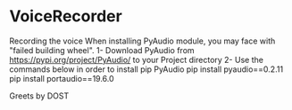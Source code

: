 # VoiceRecorder
Recording the voice
When installing PyAudio module, you may face with "failed building wheel".
1- Download PyAudio from https://pypi.org/project/PyAudio/ to your Project directory
2- Use the commands below in order to install pip PyAudio
pip install pyaudio==0.2.11
pip install portaudio==19.6.0

Greets by DOST
